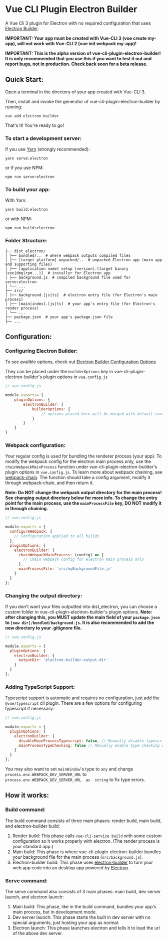 
# Vue CLI Plugin Electron Builder

A Vue Cli 3 plugin for Electron with no required configuration that uses [Electron Builder](https://www.electron.build/).

**IMPORTANT: Your app must be created with Vue-CLI 3 (vue create my-app), will not work with Vue-CLI 2 (vue init webpack my-app)!**

**IMPORTANT: This is the alpha version of vue-cli-plugin-electron-builder! It is only recommended that you use this if you want to test it out and report bugs, not in production. Check back soon for a beta release.**

## Quick Start:

Open a terminal in the directory of your app created with Vue-CLI 3.

Then, install and invoke the generator of vue-cli-plugin-electron-builder by running:

`vue add electron-builder`

That's It! You're ready to go!

### To start a development server:

If you use [Yarn](https://yarnpkg.com/en/) (strongly recommended):

`yarn serve:electron`

or if you use NPM:

`npm run serve:electron`

### To build your app:

With Yarn:

`yarn build:electron`

or with NPM:

`npm run build:electron`

### Folder Structure:

```
├── dist_electron/
│ ├── bundled/..  # where webpack outputs compiled files
│ ├── [target platform]-unpacked/..  # unpacked Electron app (main app and supporting files)
│ ├── [application name] setup [version].[target binary (exe|dmg|rpm...)]  # installer for Electron app
│ ├── background.js  # compiled background file used for serve:electron
│ └── ...
├── src/
│ ├── background.[js|ts]  # electron entry file (for Electron's main process)
│ ├── [main|index].[js|ts]  # your app's entry file (for Electron's render process)
│ └── ...
├── package.json  # your app's package.json file
├── ...
```

## Configuration:

### Configuring Electron Builder:

To see avalible options, check out [Electron Builder Configuration Options](https://www.electron.build/configuration/configuration)

They can be placed under the `builderOptions` key in vue-cli-plugin-electron-builder's plugin options in `vue.config.js`
```javascript
// vue.config.js

module.exports= {
	pluginOptions: {
		electronBuilder: {
			builderOptions: {
				// options placed here will be merged with default configuration and passed to electron-builder
			}
		}
	}
}
``` 
### Webpack configuration:
Your regular config is used for bundling the renderer process (your app). To modify the webpack config for the electron main process only, use the `chainWebpackMainProcess` function under vue-cli-plugin-electron-builder's plugin options in `vue.config.js`. To learn more about webpack chaining, see [webpack-chain](https://github.com/mozilla-neutrino/webpack-chain). The function should take a config argument, modify it through webpack-chain, and then return it.

**Note: Do NOT change the webpack output directory for the main process! See changing output directory below for more info. To change the entry point for the main process, use the `mainProcessFile` key, DO NOT modify it in through chaining.**

```javascript
// vue.config.js

module.exports = {
  configureWebpack: {
    // Configuration applied to all builds
  },
  pluginOptions: {
    electronBuilder: {
      chainWebpackMainProcess: (config) => {
        // Chain webpack config for electron main process only
      },
      mainProcessFile: 'src/myBackgroundFile.js'
    }
  }
};
```

### Changing the output directory:
If you don't want your files outputted into dist_electron, you can choose a custom folder in vue-cli-plugin-electron-builder's plugin options.
**Note: after changing this, you MUST update the main field of your `package.json` to `[new dir]/bundled/background.js`. It is also recommended to add the new directory to your .gitignore file.**
```javascript
// vue.config.js

module.exports = {
  pluginOptions: {
    electronBuilder: {
      outputDir: 'electron-builder-output-dir'
    }
  }
};
```
### Adding TypeScript Support:
Typescript support is automatic and requires no configuration, just add the `@vue/typescript` cli plugin. There are a few options for configuring typescript if necessary:

```javascript
// vue.config.js

module.exports = {
  pluginOptions: {
    electronBuilder: {
      disableMainProcessTypescript: false, // Manually disable typescript plugin for main process. Enable if you want to use regular js for the main process (src/background.js by default).
      mainProcessTypeChecking: false // Manually enable type checking during webpck bundling for background file.
    }
  }
};
```
You may also want to set `mainWindow`'s type to `any` and change `process.env.WEBPACK_DEV_SERVER_URL` to `process.env.WEBPACK_DEV_SERVER_URL  as  string` to fix type errors.

## How it works:
### Build command:
The build command consists of three main phases: render build, main build, and electron-builder build:

 1. Render build: This phase calls `vue-cli-service build` with some custom configuration so it works properly with electron. (The render process is your standard app.)
 2. Main build: This phase is where vue-cli-plugin-electron-builder bundles your background file for the main process (`src/background.js`).
 3. Electron-builder build: This phase uses [electron-builder](https://www.electron.build) to turn your web app code into an desktop app powered by [Electron](https://electronjs.org).

### Serve command:
The serve command also consists of 3 main phases: main build, dev server launch, and electron launch:

 1. Main build: This phase, like in the build command, bundles your app's main process, but in development mode.
 2. Dev server launch: This phase starts the built in dev server with no special arguments, just hosting your app as normal.
 3. Electron launch: This phase launches electron and tells it to load the url of the above dev server.
